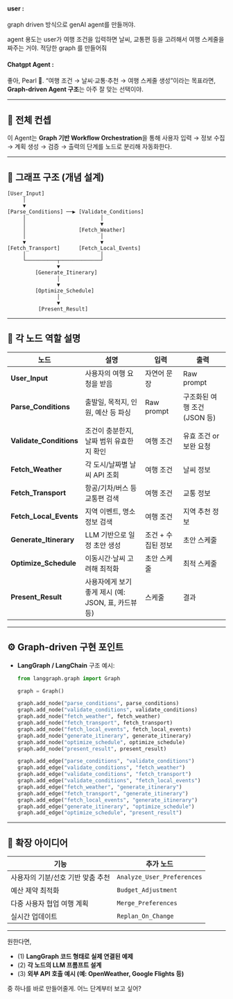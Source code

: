 
#### user : 
graph driven 방식으로 genAI agent를 만들꺼야.

agent 용도는 user가 여행 조건을 입력하면 날씨, 교통편 등을 고려해서 여행 스케줄을 짜주는 거야.
적당한 graph 를 만들어줘

#### Chatgpt Agent : 
좋아, Pearl 🌊.
“여행 조건 → 날씨·교통·추천 → 여행 스케줄 생성”이라는 목표라면, **Graph-driven Agent 구조**는 아주 잘 맞는 선택이야.

---

## 🧭 전체 컨셉

이 Agent는 **Graph 기반 Workflow Orchestration**을 통해
사용자 입력 → 정보 수집 → 계획 생성 → 검증 → 출력의 단계를 노드로 분리해 자동화한다.

---

## 🧩 그래프 구조 (개념 설계)

```
[User_Input]
     │
     ▼
[Parse_Conditions] ──▶ [Validate_Conditions]
     │                        │
     │                        ▼
     │                 [Fetch_Weather]
     │                        │
     ▼                        ▼
[Fetch_Transport]      [Fetch_Local_Events]
     │                        │
     └──────────┬─────────────┘
                ▼
         [Generate_Itinerary]
                │
                ▼
         [Optimize_Schedule]
                │
                ▼
          [Present_Result]
```

---

## 🧠 각 노드 역할 설명

| 노드                      | 설명                                 | 입력          | 출력                 |
| ----------------------- | ---------------------------------- | ----------- | ------------------ |
| **User_Input**          | 사용자의 여행 요청을 받음                     | 자연어 문장      | Raw prompt         |
| **Parse_Conditions**    | 출발일, 목적지, 인원, 예산 등 파싱              | Raw prompt  | 구조화된 여행 조건(JSON 등) |
| **Validate_Conditions** | 조건이 충분한지, 날짜 범위 유효한지 확인            | 여행 조건       | 유효 조건 or 보완 요청     |
| **Fetch_Weather**       | 각 도시/날짜별 날씨 API 조회                 | 여행 조건       | 날씨 정보              |
| **Fetch_Transport**     | 항공/기차/버스 등 교통편 검색                  | 여행 조건       | 교통 정보              |
| **Fetch_Local_Events**  | 지역 이벤트, 명소 정보 검색                   | 여행 조건       | 지역 추천 정보           |
| **Generate_Itinerary**  | LLM 기반으로 일정 초안 생성                  | 조건 + 수집된 정보 | 초안 스케줄             |
| **Optimize_Schedule**   | 이동시간·날씨 고려해 최적화                    | 초안 스케줄      | 최적 스케줄             |
| **Present_Result**      | 사용자에게 보기 좋게 제시 (예: JSON, 표, 카드뷰 등) | 스케줄         | 결과                 |

---

## ⚙️ Graph-driven 구현 포인트

* **LangGraph / LangChain** 구조 예시:

  ```python
  from langgraph.graph import Graph

  graph = Graph()

  graph.add_node("parse_conditions", parse_conditions)
  graph.add_node("validate_conditions", validate_conditions)
  graph.add_node("fetch_weather", fetch_weather)
  graph.add_node("fetch_transport", fetch_transport)
  graph.add_node("fetch_local_events", fetch_local_events)
  graph.add_node("generate_itinerary", generate_itinerary)
  graph.add_node("optimize_schedule", optimize_schedule)
  graph.add_node("present_result", present_result)

  graph.add_edge("parse_conditions", "validate_conditions")
  graph.add_edge("validate_conditions", "fetch_weather")
  graph.add_edge("validate_conditions", "fetch_transport")
  graph.add_edge("validate_conditions", "fetch_local_events")
  graph.add_edge("fetch_weather", "generate_itinerary")
  graph.add_edge("fetch_transport", "generate_itinerary")
  graph.add_edge("fetch_local_events", "generate_itinerary")
  graph.add_edge("generate_itinerary", "optimize_schedule")
  graph.add_edge("optimize_schedule", "present_result")
  ```

---

## 🧩 확장 아이디어

| 기능                  | 추가 노드                      |
| ------------------- | -------------------------- |
| 사용자의 기분/선호 기반 맞춤 추천 | `Analyze_User_Preferences` |
| 예산 제약 최적화           | `Budget_Adjustment`        |
| 다중 사용자 협업 여행 계획     | `Merge_Preferences`        |
| 실시간 업데이트            | `Replan_On_Change`         |

---

원한다면,

* (1) **LangGraph 코드 형태로 실제 연결된 예제**
* (2) **각 노드의 LLM 프롬프트 설계**
* (3) **외부 API 호출 예시 (예: OpenWeather, Google Flights 등)**

중 하나를 바로 만들어줄게.
어느 단계부터 보고 싶어?
